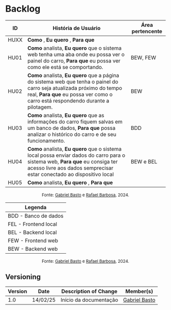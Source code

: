# Backlog

| **ID** | **História de Usuário** | Área pertencente | 
| ------ | ----------------------- | ---------------- |
| HUXX   | **Como** , **Eu quero** , **Para que**  |  | # Exemplo depois tira isso aqui
| HU01   | **Como** analista, **Eu quero** que o sistema web tenha uma aba onde eu possa ver o painel do carro, **Para que** eu possa ver como ele está se comportando. | BEW, FEW |
| HU02   | **Como** analista, **Eu quero** que a página do sistema web que tenha o painel do carro seja atualizada próximo do tempo real, **Para que** eu possa ver como o carro está respondendo durante a pilotagem. | BEW |
| HU03   | **Como** analista, **Eu quero** que as informações do carro fiquem salvas em um banco de dados, **Para que** possa analizar o histórico do carro e de seu funcionamento. | BDD |
| HU04   | **Como** analista, **Eu quero** que o sistema local possa enviar dados do carro para o sistema web, **Para que** eu consiga ter acesso livre aos dados semprecisar estar conectado ao dispositivo local | BEW e BEL |
| HU05   | **Como** analista, **Eu quero** , **Para que**  |  | #REQF04


<font size="2"><p style="text-align: center">Fonte: [Gabriel Basto](https://github.com/Bertolazi) e [Rafael Barbosa](https://github.com/rafaelbdmelo117), 2024.</p></font>


|Legenda |
| ------ |
| BDD - Banco de dados |
| FEL - Frontend local |
| BEL - Backend local |
| FEW - Frontend web |
| BEW - Backend web |

<font size="2"><p style="text-align: center">Fonte: [Gabriel Basto](https://github.com/Bertolazi) e [Rafael Barbosa](https://github.com/rafaelbdmelo117), 2024.</p></font>

## Versioning

| Version | Date     | Description of Change  | Member(s)                                     |
| ------- | -------- | ---------------------- | --------------------------------------------- |
| 1.0     | 14/02/25 | Início da documentação | [Gabriel Basto](https://github.com/Bertolazi) |